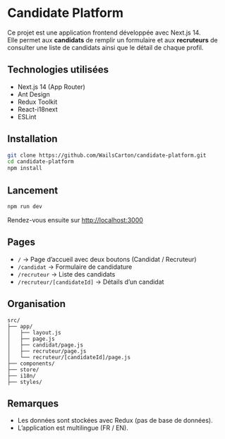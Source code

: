 # Candidate Platform

Ce projet est une application frontend développée avec Next.js 14.  
Elle permet aux **candidats** de remplir un formulaire et aux **recruteurs** de consulter une liste de candidats ainsi que le détail de chaque profil.

## Technologies utilisées

- Next.js 14 (App Router)
- Ant Design
- Redux Toolkit
- React-i18next
- ESLint

## Installation

```bash
git clone https://github.com/WailsCarton/candidate-platform.git
cd candidate-platform
npm install
```

## Lancement

```bash
npm run dev
```

Rendez-vous ensuite sur [http://localhost:3000](http://localhost:3000)

## Pages

- `/` → Page d’accueil avec deux boutons (Candidat / Recruteur)
- `/candidat` → Formulaire de candidature
- `/recruteur` → Liste des candidats
- `/recruteur/[candidateId]` → Détails d’un candidat

## Organisation

```
src/
├── app/
│   ├── layout.js
│   ├── page.js
│   ├── candidat/page.js
│   ├── recruteur/page.js
│   └── recruteur/[candidateId]/page.js
├── components/
├── store/
├── i18n/
├── styles/
```

## Remarques

- Les données sont stockées avec Redux (pas de base de données).
- L’application est multilingue (FR / EN).
